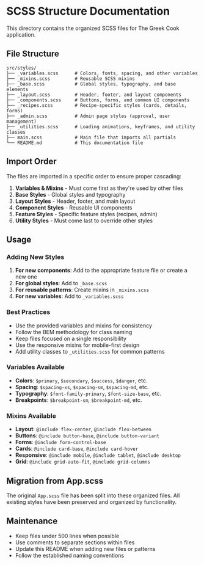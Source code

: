 # SCSS Structure Documentation

This directory contains the organized SCSS files for The Greek Cook application.

## File Structure

```
src/styles/
├── _variables.scss      # Colors, fonts, spacing, and other variables
├── _mixins.scss         # Reusable SCSS mixins
├── _base.scss           # Global styles, typography, and base elements
├── _layout.scss         # Header, footer, and layout components
├── _components.scss     # Buttons, forms, and common UI components
├── _recipes.scss        # Recipe-specific styles (cards, details, forms)
├── _admin.scss          # Admin page styles (approval, user management)
├── _utilities.scss      # Loading animations, keyframes, and utility classes
├── main.scss            # Main file that imports all partials
└── README.md            # This documentation file
```

## Import Order

The files are imported in a specific order to ensure proper cascading:

1. **Variables & Mixins** - Must come first as they're used by other files
2. **Base Styles** - Global styles and typography
3. **Layout Styles** - Header, footer, and main layout
4. **Component Styles** - Reusable UI components
5. **Feature Styles** - Specific feature styles (recipes, admin)
6. **Utility Styles** - Must come last to override other styles

## Usage

### Adding New Styles

1. **For new components**: Add to the appropriate feature file or create a new one
2. **For global styles**: Add to `_base.scss`
3. **For reusable patterns**: Create mixins in `_mixins.scss`
4. **For new variables**: Add to `_variables.scss`

### Best Practices

- Use the provided variables and mixins for consistency
- Follow the BEM methodology for class naming
- Keep files focused on a single responsibility
- Use the responsive mixins for mobile-first design
- Add utility classes to `_utilities.scss` for common patterns

### Variables Available

- **Colors**: `$primary`, `$secondary`, `$success`, `$danger`, etc.
- **Spacing**: `$spacing-xs`, `$spacing-sm`, `$spacing-md`, etc.
- **Typography**: `$font-family-primary`, `$font-size-base`, etc.
- **Breakpoints**: `$breakpoint-sm`, `$breakpoint-md`, etc.

### Mixins Available

- **Layout**: `@include flex-center`, `@include flex-between`
- **Buttons**: `@include button-base`, `@include button-variant`
- **Forms**: `@include form-control-base`
- **Cards**: `@include card-base`, `@include card-hover`
- **Responsive**: `@include mobile`, `@include tablet`, `@include desktop`
- **Grid**: `@include grid-auto-fit`, `@include grid-columns`

## Migration from App.scss

The original `App.scss` file has been split into these organized files. All existing styles have been preserved and organized by functionality.

## Maintenance

- Keep files under 500 lines when possible
- Use comments to separate sections within files
- Update this README when adding new files or patterns
- Follow the established naming conventions
